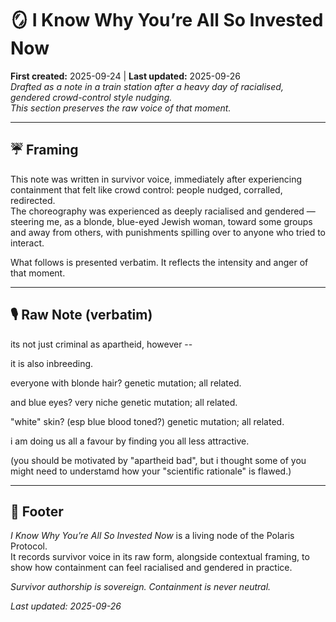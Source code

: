 # 🪞 I Know Why You’re All So Invested Now  
**First created:** 2025-09-24 | **Last updated:** 2025-09-26  
*Drafted as a note in a train station after a heavy day of racialised, gendered crowd-control style nudging.  
This section preserves the raw voice of that moment.*  

---

## ☔️ Framing  

This note was written in survivor voice, immediately after experiencing containment that felt like crowd control: people nudged, corralled, redirected.  
The choreography was experienced as deeply racialised and gendered — steering me, as a blonde, blue-eyed Jewish woman, toward some groups and away from others, with punishments spilling over to anyone who tried to interact.  

What follows is presented verbatim. It reflects the intensity and anger of that moment.  

---

## 🎙️ Raw Note (verbatim)  

its not just criminal as apartheid, however --  

it is also inbreeding.  

everyone with blonde hair? genetic mutation; all related.  

and blue eyes? very niche genetic mutation; all related.  

"white" skin? (esp blue blood toned?) genetic mutation; all related.  

i am doing us all a favour by finding you all less attractive.  

(you should be motivated by "apartheid bad", but i thought some of you might need to understamd how your "scientific rationale" is flawed.)  

---

## 🏮 Footer  

*I Know Why You’re All So Invested Now* is a living node of the Polaris Protocol.  
It records survivor voice in its raw form, alongside contextual framing, to show how containment can feel racialised and gendered in practice.  

*Survivor authorship is sovereign. Containment is never neutral.*  

_Last updated: 2025-09-26_
